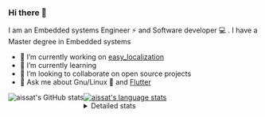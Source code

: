 ### Hi there 👋

I am an Embedded systems Engineer ⚡️ and Software developer 💻 . I have a Master degree in Embedded systems
- 🔭 I’m currently working on [easy_localization](https://pub.dev/packages/easy_localization)
- 🌱 I’m currently learning 
- 👯 I’m looking to collaborate on open source projects
- 💬 Ask me about  Gnu/Linux 🐧 and [Flutter](https://flutter.dev) 

<a href="https://profile-summary-for-github.com/user/aissat">
  <img align="left" height="170px" src="https://github-readme-stats.vercel.app/api?username=aissat&show_icons=true&line_height=27&count_private=true&include_all_commits=true" alt="aissat's GitHub stats"/>
  <img src="https://github-readme-stats.vercel.app/api/top-langs/?username=aissat&hide_langs_below=5&layout=compact" alt="aissat's language stats"/>
</a>

<details>
<summary>Detailed stats</summary>
 

### 🧐 Waka Stats

<!--START_SECTION:waka-->
![Code Time](http://img.shields.io/badge/Code%20Time-4%2C869%20hrs%2014%20mins-blue)

![Profile Views](http://img.shields.io/badge/Profile%20Views-1-blue)

![Lines of code](https://img.shields.io/badge/From%20Hello%20World%20I%27ve%20Written--3%20Million%20lines%20of%20code-blue)

**🐱 My GitHub Data** 

> 🏆 2 Contributions in the Year 2023
 > 
> 📦 120.0 kB Used in GitHub's Storage 
 > 
> 💼 Opted to Hire
 > 
> 📜 163 Public Repositories 
 > 
> 🔑 24 Private Repositories  
 > 
**I'm a Night 🦉** 

```text
🌞 Morning    39 commits     ███░░░░░░░░░░░░░░░░░░░░░░   13.18% 
🌆 Daytime    79 commits     ██████░░░░░░░░░░░░░░░░░░░   26.69% 
🌃 Evening    73 commits     ██████░░░░░░░░░░░░░░░░░░░   24.66% 
🌙 Night      105 commits    ████████░░░░░░░░░░░░░░░░░   35.47%

```
📅 **I'm Most Productive on Tuesday** 

```text
Monday       24 commits     ██░░░░░░░░░░░░░░░░░░░░░░░   8.11% 
Tuesday      72 commits     ██████░░░░░░░░░░░░░░░░░░░   24.32% 
Wednesday    32 commits     ██░░░░░░░░░░░░░░░░░░░░░░░   10.81% 
Thursday     32 commits     ██░░░░░░░░░░░░░░░░░░░░░░░   10.81% 
Friday       61 commits     █████░░░░░░░░░░░░░░░░░░░░   20.61% 
Saturday     41 commits     ███░░░░░░░░░░░░░░░░░░░░░░   13.85% 
Sunday       34 commits     ██░░░░░░░░░░░░░░░░░░░░░░░   11.49%

```


📊 **This Week I Spent My Time On** 

```text
⌚︎ Time Zone: Africa/Algiers

💬 Programming Languages: 
Dart                     20 hrs 32 mins      ████████████████░░░░░░░░░   67.13% 
YAML                     9 hrs 59 mins       ████████░░░░░░░░░░░░░░░░░   32.66% 
Bash                     3 mins              ░░░░░░░░░░░░░░░░░░░░░░░░░   0.19% 
JSON                     0 secs              ░░░░░░░░░░░░░░░░░░░░░░░░░   0.02% 
Other                    0 secs              ░░░░░░░░░░░░░░░░░░░░░░░░░   0.01%

🔥 Editors: 
VS Code                  30 hrs 35 mins      █████████████████████████   100.0%

💻 Operating System: 
Linux                    30 hrs 35 mins      █████████████████████████   100.0%

```

**I Mostly Code in Dart** 

```text
Dart                     27 repos            ████████░░░░░░░░░░░░░░░░░   33.33% 
TypeScript               9 repos             ██░░░░░░░░░░░░░░░░░░░░░░░   11.11% 
C++                      7 repos             ██░░░░░░░░░░░░░░░░░░░░░░░   8.64% 
Shell                    6 repos             █░░░░░░░░░░░░░░░░░░░░░░░░   7.41% 
PHP                      5 repos             █░░░░░░░░░░░░░░░░░░░░░░░░   6.17%

```


**Timeline**

![Chart not found](https://raw.githubusercontent.com/aissat/aissat/master/charts/bar_graph.png) 


 Last Updated on 05/02/2023 01:20:06 UTC
<!--END_SECTION:waka-->

</details>
